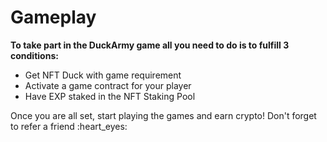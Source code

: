 # Gameplay

**To take part in the DuckArmy game all you need to do is to fulfill 3 conditions:**&#x20;

* Get NFT Duck with game requirement
* Activate a game contract for your player
* Have EXP staked in the NFT Staking Pool

Once you are all set, start playing the games and earn crypto! Don't forget to refer a friend :heart\_eyes:&#x20;
